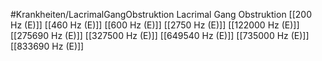#Krankheiten/LacrimalGangObstruktion
Lacrimal Gang Obstruktion
[[200 Hz (E)]]
[[460 Hz (E)]]
[[600 Hz (E)]]
[[2750 Hz (E)]]
[[122000 Hz (E)]]
[[275690 Hz (E)]]
[[327500 Hz (E)]]
[[649540 Hz (E)]]
[[735000 Hz (E)]]
[[833690 Hz (E)]]